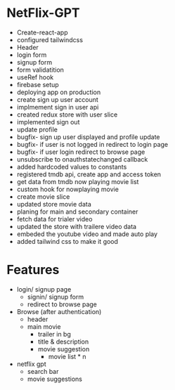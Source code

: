 # NetFlix-GPT

- Create-react-app
- configured tailwindcss
- Header
- login form
- signup form
- form validatition
- useRef hook
- firebase setup
- deploying app on production
- create sign up user account
- implmement sign in user api
- created redux store with user slice
- implemented sign out
- update profile
- bugfix- sign up user displayed and profile update
- bugfix- if user is not logged in redirect to login page
- bugfix- if user login redirect to browse page
- unsubscribe to onauthstatechanged callback
- added hardcoded values to constants
- registered tmdb api, create app and access token
- get data from tmdb now playing movie list
- custom hook for nowplaying movie
- create movie slice
- updated store movie data
- planing for main and secondary container
- fetch data for trialer video
- updated the store with trailere video data
- embeded the youtube video and made auto play
- added tailwind css to make it good

# Features
 - login/ signup page
    - signin/ signup form
    - redirect to browse page
 - Browse (after authentication)
    - header
    - main movie
        - trailer in bg
        - title & description
        - movie suggestion
            - movie list * n
 - netflix gpt
    - search bar
    - movie suggestions